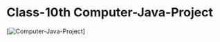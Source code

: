 # Class-10th Computer-Java-Project
[![Computer-Java-Project](https://telegra.ph/file/57c67f575eb0f1198e5a4.jpg)]
